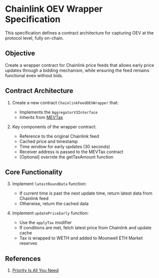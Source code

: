 # Chainlink OEV Wrapper Specification

This specification defines a contract architecture for capturing OEV at the
protocol level, fully on-chain.

## Objective

Create a wrapper contract for Chainlink price feeds that allows early price
updates through a bidding mechanism, while ensuring the feed remains functional
even without bids.

## Contract Architecture

1. Create a new contract `ChainlinkFeedOEVWrapper` that:

   - Implements the `AggregatorV3Interface`
   - Inherits from
     [MEVTax](https://github.com/0xfuturistic/mev-tax/blob/main/src/MEVTax.sol)

2. Key components of the wrapper contract:
   - Reference to the original Chainlink feed
   - Cached price and timestamp
   - Time window for early updates (30 seconds)
   - Receiver address is passed to the MEVTax contract
   - [Optional] override the getTaxAmount function

## Core Functionality

3. Implement `latestRoundData` function:

   - If current time is past the next update time, return latest data from
     Chainlink feed
   - Otherwise, return the cached data

4. Implement `updatePriceEarly` function:
   - Use the `applyTax` modifier
   - If conditions are met, fetch latest price from Chainlink and update cache
   - Tax is wrapped to WETH and added to Moonwell ETH Market reserves

## References

1. [Priority Is All You Need](https://www.paradigm.xyz/2024/06/priority-is-all-you-need)

